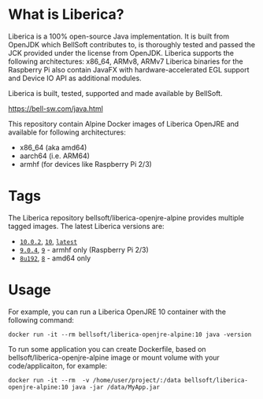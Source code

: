 # What is Liberica?

Liberica is a 100% open-source Java implementation.
It is built from OpenJDK which BellSoft contributes to, is thoroughly
tested and passed the JCK provided under the license from OpenJDK.
Liberica supports the following architectures: x86_64, ARMv8, ARMv7
Liberica binaries for the Raspberry Pi also contain JavaFX with hardware-accelerated EGL support and Device IO API as additional modules.

Liberica is built, tested, supported and made available by BellSoft.

https://bell-sw.com/java.html

This repository contain Alpine Docker images of Liberica OpenJRE and available for following architectures:
* x86_64 (aka amd64)
* aarch64 (i.e. ARM64)
* armhf (for devices like Raspberry Pi 2/3)

# Tags

The Liberica repository bellsoft/liberica-openjre-alpine provides multiple tagged images. The latest Liberica versions are:

* [`10.0.2`](https://github.com/bell-sw/Liberica/blob/master/docker/repos/liberica-openjre-alpine/10.0.2/Dockerfile), [`10`](https://github.com/bell-sw/Liberica/blob/master/docker/repos/liberica-openjre-alpine/10.0.2/Dockerfile), [`latest`](https://github.com/bell-sw/Liberica/blob/master/docker/repos/liberica-openjre-alpine/10.0.2/Dockerfile)
* [`9.0.4`](https://github.com/bell-sw/Liberica/blob/master/docker/repos/liberica-openjre-alpine/9.0.4/Dockerfile), [`9`](https://github.com/bell-sw/Liberica/blob/master/docker/repos/liberica-openjre-alpine/9.0.4/Dockerfile) - armhf only (Raspberry Pi 2/3)
* [`8u192`](https://github.com/bell-sw/Liberica/blob/master/docker/repos/liberica-openjre-alpine/8u192/Dockerfile), [`8`](https://github.com/bell-sw/Liberica/blob/master/docker/repos/liberica-openjre-alpine/8/Dockerfile) - amd64 only

# Usage

For example, you can run a Liberica OpenJRE 10 container with the following command:

 `docker run -it --rm bellsoft/liberica-openjre-alpine:10 java -version`

To run some application you can create Dockerfile, based on bellsoft/liberica-openjre-alpine image or mount volume with your code/applicaiton, for example:

 `docker run -it --rm  -v /home/user/project/:/data bellsoft/liberica-openjre-alpine:10 java -jar /data/MyApp.jar`

